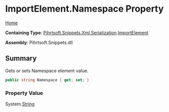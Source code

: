 <a name="_top"></a>

# ImportElement\.Namespace Property

[Home](../../../../../../README.md#_top)

**Containing Type**: [Pihrtsoft.Snippets.Xml.Serialization](../../README.md#_top)\.[ImportElement](../README.md#_top)

**Assembly**: Pihrtsoft\.Snippets\.dll

## Summary

Gets or sets Namespace element value\.

```csharp
public string Namespace { get; set; }
```

### Property Value

System\.[String](https://docs.microsoft.com/en-us/dotnet/api/system.string)

